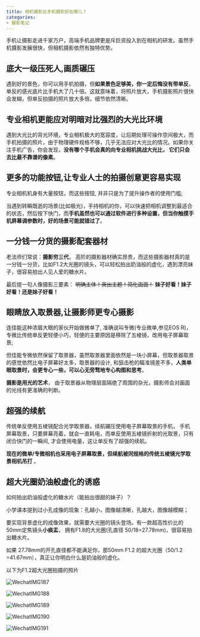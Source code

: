 ```yaml
---
title: 相机摄影比手机摄影好在哪儿？
categories:
- 摄影笔记
---
```



手机让摄影走进千家万户，高端手机品牌更是斥巨资投入到在相机的研发。虽然手机摄影发展很快，但相机摄影依然有独特优势。



## 底大一级压死人,画质碾压



遇到好的景色，你可以用手机拍摄，但**如果景色足够美，你一定后悔没有带单反**，单反的感光底片比手机大了几十倍。这就意味着，将照片放大，手机摄影照片很快会发糊，但单反拍摄的照片放大多倍，细节依然清晰。



## 专业相机更能应对明暗对比强烈的大光比环境



遇到大光比的背光环境，专业相机极大的宽容度，让后期处理可操作空间极大，而手机拍摄的照片，由于物理硬件规格不够，几乎无法应对大光比的情况。如果你关注手机广告，你会发现，**没有哪个手机会真的向专业相机挑战大光比， 它们只会去比最不靠谱的像素**。



## 更多的功能按钮,让专业人士的拍摄创意更容易实现



专业相机机身有大量按钮，而这些按钮, 并非只是为了提升操作者的使用门槛;

当遇到转瞬既逝的场景(比如极光)，手持相机的你，可以快速把相机调整到最适合的状态，然后按下快门，而**手机虽然也可以通过软件进行多种设置，但当你触摸手机屏幕调参数时，好的场景可能就错过了**。




## 一分钱一分货的摄影配套器材


老法师们常说：**摄影穷三代**， 高阶的摄影器材确实昂贵，而这些摄影器材真的是一分钱一分货，比如F1.2大光圈的镜头，可以轻松拍出奶油般的虚化，遇到漂亮妹子，很容易拍出人见人爱的糖水片。

最后提一句人像摄影三要素： ~~明确主体！突出主题！简化画面！~~ **妹子好看！妹子好看！还是妹子好看！**



## 眼睛放入取景器,让摄影师更专心摄影



连佳能这种浓眉大眼的家伙开始做微单了, 准确说叫专微(专业微单,参见EOS R)，专微比传统单反更轻便小巧，轻便的主要原因是移除了五棱镜，改用电子屏幕取景;

但佳能专微依然保留了取景器，虽然取景器里面依然是一块小屏幕，但取景器取景的感觉依然比电子屏幕好太多，取景器的设计, 和狙击枪的瞄准镜差不多，**人类单眼取景时，会更专心一些，可以心无旁骛地专心构图和思考**。

**摄影是用光的艺术**， 由于取景器从物理层面隔绝了周围的杂光，摄影师会对画面的光线有更准确的判断。



## 超强的续航 




传统单反使用五棱镜配合光学取景器，续航碾压使用电子屏幕取景的手机， 手机屏幕取景，只要屏幕亮着，就会一直耗电，而单反使用五棱镜折射的光取景，只有闭合快门的一瞬间, 才会使用电量，这让单反有了超强的续航。

**现在的微单/专微相机也采用电子屏幕取景，但续航被同规格的传统五棱镜光学取景相机吊打** 。





## 超大光圈奶油般虚化的诱惑



如何拍出奶油般虚化的糖水片（能拍出很甜的妹子）？

小学课本提到过小孔成像的现象：孔越小，图像越清晰，孔越大，图像越模糊；

要实现背景虚化的成像效果，就需要大光圈的镜头登场。有一款超高性价比的50mm定焦镜头**小痰盂**， 拥有F1.8的大光圈(孔直径  50/18=27.78mm)，很容易拍出糖水片。

如果 27.78mm的开孔直径都不能满足你，那50mm  F1.2 的超大光圈（50/1.2 =41.67mm），真正让你明白什么是奶油般的虚化。



以下为F1.2超大光圈拍摄的照片



![WechatIMG187](https://v2fy.com/asset/0i/jikemiji/jikemiji-md/2020-12-23-camera.assets/WechatIMG187.jpeg)

![WechatIMG188](https://v2fy.com/asset/0i/jikemiji/jikemiji-md/2020-12-23-camera.assets/WechatIMG188.jpeg)

![WechatIMG189](https://v2fy.com/asset/0i/jikemiji/jikemiji-md/2020-12-23-camera.assets/WechatIMG189.jpeg)

![WechatIMG190](https://v2fy.com/asset/0i/jikemiji/jikemiji-md/2020-12-23-camera.assets/WechatIMG190.jpeg)

![WechatIMG191](https://v2fy.com/asset/0i/jikemiji/jikemiji-md/2020-12-23-camera.assets/WechatIMG191.jpeg)






